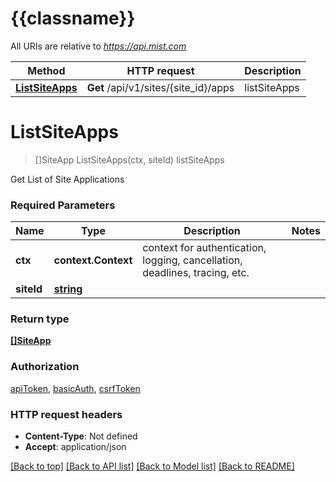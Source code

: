 # {{classname}}

All URIs are relative to *https://api.mist.com*

Method | HTTP request | Description
------------- | ------------- | -------------
[**ListSiteApps**](SitesApplicationsApi.md#ListSiteApps) | **Get** /api/v1/sites/{site_id}/apps | listSiteApps

# **ListSiteApps**
> []SiteApp ListSiteApps(ctx, siteId)
listSiteApps

Get List of Site Applications

### Required Parameters

Name | Type | Description  | Notes
------------- | ------------- | ------------- | -------------
 **ctx** | **context.Context** | context for authentication, logging, cancellation, deadlines, tracing, etc.
  **siteId** | [**string**](.md)|  | 

### Return type

[**[]SiteApp**](site_app.md)

### Authorization

[apiToken](../README.md#apiToken), [basicAuth](../README.md#basicAuth), [csrfToken](../README.md#csrfToken)

### HTTP request headers

 - **Content-Type**: Not defined
 - **Accept**: application/json

[[Back to top]](#) [[Back to API list]](../README.md#documentation-for-api-endpoints) [[Back to Model list]](../README.md#documentation-for-models) [[Back to README]](../README.md)

